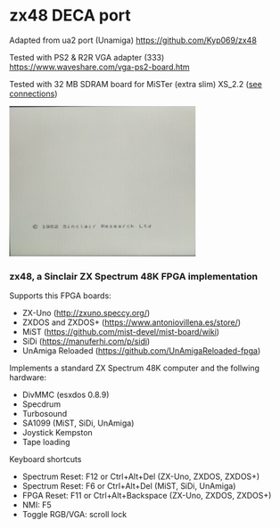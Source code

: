 # zx48 DECA port

Adapted from ua2 port (Unamiga) https://github.com/Kyp069/zx48

Tested with PS2 & R2R VGA adapter (333)  https://www.waveshare.com/vga-ps2-board.htm

Tested with 32 MB SDRAM board for MiSTer (extra slim) XS_2.2 ([see connections](https://github.com/SoCFPGA-learning/DECA/tree/main/Projects/sdram_mister_deca))

![screen](screen.png)


<h3>zx48, a Sinclair ZX Spectrum 48K FPGA implementation</h3>
<p>Supports this FPGA boards:</p>
<ul>
<li>ZX-Uno (<a href="http://zxuno.speccy.org/">http://zxuno.speccy.org/</a>)</li>
<li>ZXDOS and ZXDOS+ (<a href="https://www.antoniovillena.es/store/">https://www.antoniovillena.es/store/</a>)</li>
<li>MiST (<a href="https://github.com/mist-devel/mist-board/wiki)">https://github.com/mist-devel/mist-board/wiki</a>)</li>
<li>SiDi (<a href="https://manuferhi.com/p/sidi">https://manuferhi.com/p/sidi</a>)</li>
<li>UnAmiga Reloaded (<a href="https://github.com/UnAmigaReloaded-fpga)">https://github.com/UnAmigaReloaded-fpga</a>)</li>
</ul>
<p>Implements a standard ZX Spectrum 48K computer and the follwing hardware:</p>
<ul>
<li>DivMMC (esxdos 0.8.9)</li>
<li>Specdrum</li>
<li>Turbosound</li>
<li>SA1099 (MiST, SiDi, UnAmiga)</li>
<li>Joystick Kempston</li>
<li>Tape loading</li>
</ul>
<p>Keyboard shortcuts</p>
<ul>
<li>Spectrum Reset: F12 or Ctrl+Alt+Del (ZX-Uno, ZXDOS, ZXDOS+)</li>
<li>Spectrum Reset: F6 or Ctrl+Alt+Del (MiST, SiDi, UnAmiga)</li>
<li>FPGA Reset: F11 or Ctrl+Alt+Backspace (ZX-Uno, ZXDOS, ZXDOS+)</li>
<li>NMI: F5</li>
<li>Toggle RGB/VGA: scroll lock</li>
</ul>
<p>

